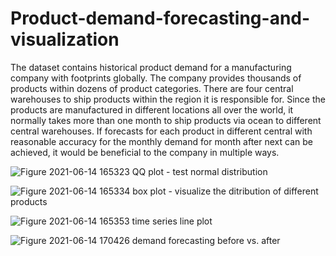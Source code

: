 # Product-demand-forecasting-and-visualization

The dataset contains historical product demand for a manufacturing company with footprints globally. The company provides thousands of products within dozens of product categories. There are four central warehouses to ship products within the region it is responsible for. Since the products are manufactured in different locations all over the world, it normally takes more than one month to ship products via ocean to different central warehouses. If forecasts for each product in different central with reasonable accuracy for the monthly demand for month after next can be achieved, it would be beneficial to the company in multiple ways.

![Figure 2021-06-14 165323](https://user-images.githubusercontent.com/75773374/123293300-73abd480-d546-11eb-8d1a-71970fefb1ee.png)
QQ plot - test normal distribution

![Figure 2021-06-14 165334](https://user-images.githubusercontent.com/75773374/123293308-75759800-d546-11eb-9fe9-16b875dd7107.png)
box plot - visualize the ditribution of different products

![Figure 2021-06-14 165353](https://user-images.githubusercontent.com/75773374/123293324-78708880-d546-11eb-8a9b-ca69cd7d1f2f.png)
time series line plot

![Figure 2021-06-14 170426](https://user-images.githubusercontent.com/75773374/123293343-7c040f80-d546-11eb-874b-c682b7e61627.png)
demand forecasting before vs. after
